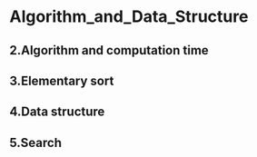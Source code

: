 # Algorithm_and_Data_Structure

## 2.Algorithm and computation time

## 3.Elementary sort

## 4.Data structure

## 5.Search